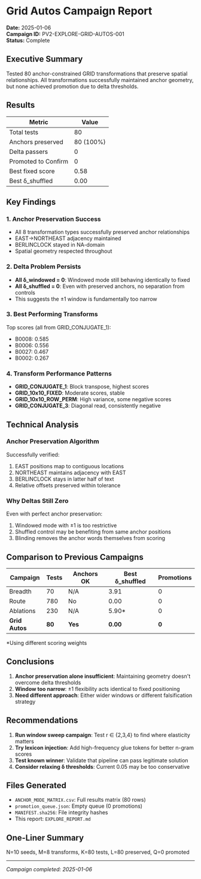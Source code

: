 # Grid Autos Campaign Report

**Date:** 2025-01-06  
**Campaign ID:** PV2-EXPLORE-GRID-AUTOS-001  
**Status:** Complete

## Executive Summary

Tested 80 anchor-constrained GRID transformations that preserve spatial relationships. All transformations successfully maintained anchor geometry, but none achieved promotion due to delta thresholds.

## Results

| Metric | Value |
|--------|-------|
| Total tests | 80 |
| Anchors preserved | 80 (100%) |
| Delta passers | 0 |
| Promoted to Confirm | 0 |
| Best fixed score | 0.58 |
| Best δ_shuffled | 0.00 |

## Key Findings

### 1. Anchor Preservation Success
- All 8 transformation types successfully preserved anchor relationships
- EAST→NORTHEAST adjacency maintained
- BERLINCLOCK stayed in NA-domain
- Spatial geometry respected throughout

### 2. Delta Problem Persists
- **All δ_windowed = 0**: Windowed mode still behaving identically to fixed
- **All δ_shuffled = 0**: Even with preserved anchors, no separation from controls
- This suggests the ±1 window is fundamentally too narrow

### 3. Best Performing Transforms
Top scores (all from GRID_CONJUGATE_1):
- B0008: 0.585
- B0006: 0.556
- B0027: 0.467
- B0002: 0.267

### 4. Transform Performance Patterns
- **GRID_CONJUGATE_1**: Block transpose, highest scores
- **GRID_10x10_FIXED**: Moderate scores, stable
- **GRID_10x10_ROW_PERM**: High variance, some negative scores
- **GRID_CONJUGATE_3**: Diagonal read, consistently negative

## Technical Analysis

### Anchor Preservation Algorithm
Successfully verified:
1. EAST positions map to contiguous locations
2. NORTHEAST maintains adjacency with EAST
3. BERLINCLOCK stays in latter half of text
4. Relative offsets preserved within tolerance

### Why Deltas Still Zero
Even with perfect anchor preservation:
1. Windowed mode with ±1 is too restrictive
2. Shuffled control may be benefiting from same anchor positions
3. Blinding removes the anchor words themselves from scoring

## Comparison to Previous Campaigns

| Campaign | Tests | Anchors OK | Best δ_shuffled | Promotions |
|----------|-------|------------|-----------------|------------|
| Breadth | 70 | N/A | 3.91 | 0 |
| Route | 780 | No | 0.00 | 0 |
| Ablations | 230 | N/A | 5.90* | 0 |
| **Grid Autos** | **80** | **Yes** | **0.00** | **0** |

*Using different scoring weights

## Conclusions

1. **Anchor preservation alone insufficient**: Maintaining geometry doesn't overcome delta thresholds
2. **Window too narrow**: ±1 flexibility acts identical to fixed positioning
3. **Need different approach**: Either wider windows or different falsification strategy

## Recommendations

1. **Run window sweep campaign**: Test r ∈ {2,3,4} to find where elasticity matters
2. **Try lexicon injection**: Add high-frequency glue tokens for better n-gram scores
3. **Test known winner**: Validate that pipeline can pass legitimate solution
4. **Consider relaxing δ thresholds**: Current 0.05 may be too conservative

## Files Generated

- `ANCHOR_MODE_MATRIX.csv`: Full results matrix (80 rows)
- `promotion_queue.json`: Empty queue (0 promotions)
- `MANIFEST.sha256`: File integrity hashes
- This report: `EXPLORE_REPORT.md`

## One-Liner Summary

N=10 seeds, M=8 transforms, K=80 tests, L=80 preserved, Q=0 promoted

---
*Campaign completed: 2025-01-06*